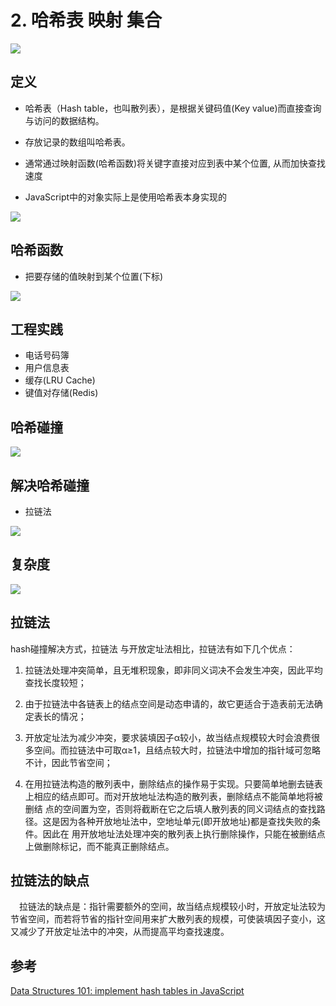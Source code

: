 # 2. 哈希表 映射 集合

![](https://p1.ssl.qhimg.com/t0136186e89b9b5bf67.webp)

## 定义

- 哈希表（Hash table，也叫散列表），是根据关键码值(Key value)而直接查询与访问的数据结构。

- 存放记录的数组叫哈希表。

- 通常通过映射函数(哈希函数)将关键字直接对应到表中某个位置, 从而加快查找速度

- JavaScript中的对象实际上是使用哈希表本身实现的

![](https://p5.ssl.qhimg.com/t01c187e37d9091ab49.png)

## 哈希函数

- 把要存储的值映射到某个位置(下标)

![](https://p2.ssl.qhimg.com/t011f401437554449c2.png)

## 工程实践

- 电话号码簿
- 用户信息表
- 缓存(LRU Cache)
- 键值对存储(Redis)

## 哈希碰撞

![](https://p4.ssl.qhimg.com/t011f5c4663e84be152.png)

## 解决哈希碰撞

- 拉链法

![](https://p4.ssl.qhimg.com/t010ce5c52ec4900385.png)

## 复杂度

![](https://p3.ssl.qhimg.com/t01dfdd56e52f2711d0.png)

## 拉链法

hash碰撞解决方式，拉链法
与开放定址法相比，拉链法有如下几个优点：

1. 拉链法处理冲突简单，且无堆积现象，即非同义词决不会发生冲突，因此平均查找长度较短；

2. 由于拉链法中各链表上的结点空间是动态申请的，故它更适合于造表前无法确定表长的情况；

3. 开放定址法为减少冲突，要求装填因子α较小，故当结点规模较大时会浪费很多空间。而拉链法中可取α≥1，且结点较大时，拉链法中增加的指针域可忽略不计，因此节省空间；

4. 在用拉链法构造的散列表中，删除结点的操作易于实现。只要简单地删去链表上相应的结点即可。而对开放地址法构造的散列表，删除结点不能简单地将被删结 点的空间置为空，否则将截断在它之后填人散列表的同义词结点的查找路径。这是因为各种开放地址法中，空地址单元(即开放地址)都是查找失败的条件。因此在 用开放地址法处理冲突的散列表上执行删除操作，只能在被删结点上做删除标记，而不能真正删除结点。

## 拉链法的缺点

　拉链法的缺点是：指针需要额外的空间，故当结点规模较小时，开放定址法较为节省空间，而若将节省的指针空间用来扩大散列表的规模，可使装填因子变小，这又减少了开放定址法中的冲突，从而提高平均查找速度。

## 参考

[Data Structures 101: implement hash tables in JavaScript](https://www.educative.io/blog/data-strucutres-hash-table-javascript)

